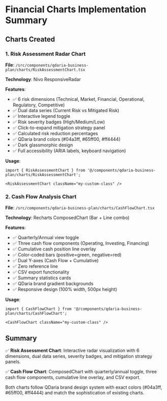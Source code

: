 # Financial Charts Implementation Summary

## Charts Created

### 1. Risk Assessment Radar Chart
**File**: `/src/components/qdaria-business-plan/charts/RiskAssessmentChart.tsx`

**Technology**: Nivo ResponsiveRadar

**Features**:
- ✅ 6 risk dimensions (Technical, Market, Financial, Operational, Regulatory, Competitive)
- ✅ Dual data series (Current Risk vs Mitigated Risk)
- ✅ Interactive legend toggle
- ✅ Risk severity badges (High/Medium/Low)
- ✅ Click-to-expand mitigation strategy panel
- ✅ Calculated risk reduction percentages
- ✅ QDaria brand colors (#04a3ff, #65ff00, #ff4444)
- ✅ Dark glassmorphic design
- ✅ Full accessibility (ARIA labels, keyboard navigation)

**Usage**:
```tsx
import { RiskAssessmentChart } from '@/components/qdaria-business-plan/charts/RiskAssessmentChart';

<RiskAssessmentChart className="my-custom-class" />
```

### 2. Cash Flow Analysis Chart
**File**: `/src/components/qdaria-business-plan/charts/CashFlowChart.tsx`

**Technology**: Recharts ComposedChart (Bar + Line combo)

**Features**:
- ✅ Quarterly/Annual view toggle
- ✅ Three cash flow components (Operating, Investing, Financing)
- ✅ Cumulative cash position line overlay
- ✅ Color-coded bars (positive=green, negative=red)
- ✅ Dual Y-axes (Cash Flow + Cumulative)
- ✅ Zero reference line
- ✅ CSV export functionality
- ✅ Summary statistics cards
- ✅ QDaria brand gradient backgrounds
- ✅ Responsive design (100% width, 500px height)

**Usage**:
```tsx
import { CashFlowChart } from '@/components/qdaria-business-plan/charts/CashFlowChart';

<CashFlowChart className="my-custom-class" />
```

## Summary

✅ **Risk Assessment Chart**: Interactive radar visualization with 6 dimensions, dual data series, severity badges, and mitigation strategy panels.

✅ **Cash Flow Chart**: ComposedChart with quarterly/annual toggle, three cash flow components, cumulative line overlay, and CSV export.

Both charts follow QDaria brand design system with exact colors (#04a3ff, #65ff00, #ff4444) and match the sophistication of existing charts.

